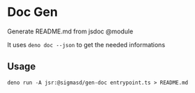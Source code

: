 # Doc Gen

Generate README.md from jsdoc @module

It uses `deno doc --json` to get the needed informations

## Usage

```
deno run -A jsr:@sigmasd/gen-doc entrypoint.ts > README.md
```

